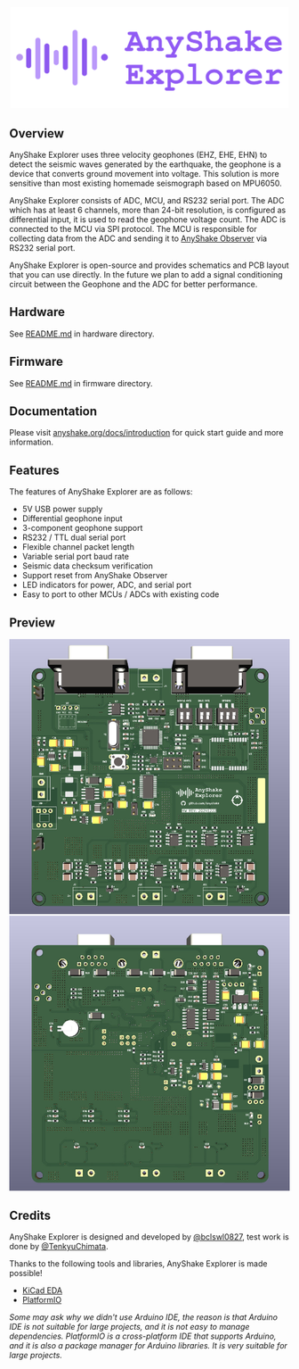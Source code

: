 <p align="center">
  <img src="https://raw.githubusercontent.com/anyshake/logotype/master/banner_explorer.png" width="500"/>
</p>

## Overview

AnyShake Explorer uses three velocity geophones (EHZ, EHE, EHN) to detect the seismic waves generated by the earthquake, the geophone is a device that converts ground movement into voltage. This solution is more sensitive than most existing homemade seismograph based on MPU6050.

AnyShake Explorer consists of ADC, MCU, and RS232 serial port. The ADC which has at least 6 channels, more than 24-bit resolution, is configured as differential input, it is used to read the geophone voltage count. The ADC is connected to the MCU via SPI protocol. The MCU is responsible for collecting data from the ADC and sending it to [AnyShake Observer](https://github.com/anyshake/observer) via RS232 serial port.

AnyShake Explorer is open-source and provides schematics and PCB layout that you can use directly. In the future we plan to add a signal conditioning circuit between the Geophone and the ADC for better performance.

## Hardware

See [README.md](https://github.com/anyshake/explorer/tree/v1/hardware/README.md) in hardware directory.

## Firmware

See [README.md](https://github.com/anyshake/explorer/tree/v1/firmware/README.md) in firmware directory.

## Documentation

Please visit [anyshake.org/docs/introduction](https://anyshake.org/docs/introduction) for quick start guide and more information.

## Features

The features of AnyShake Explorer are as follows:

- 5V USB power supply
- Differential geophone input
- 3-component geophone support
- RS232 / TTL dual serial port
- Flexible channel packet length
- Variable serial port baud rate
- Seismic data checksum verification
- Support reset from AnyShake Observer
- LED indicators for power, ADC, and serial port
- Easy to port to other MCUs / ADCs with existing code

## Preview

![PCB Front](https://raw.githubusercontent.com/anyshake/explorer/v1/preview/pcb_front.jpg)
![PCB Back](https://raw.githubusercontent.com/anyshake/explorer/v1/preview/pcb_back.jpg)

## Credits

AnyShake Explorer is designed and developed by [@bclswl0827](https://github.com/bclswl0827), test work is done by [@TenkyuChimata](https://github.com/TenkyuChimata).

Thanks to the following tools and libraries, AnyShake Explorer is made possible!

- [KiCad EDA](https://kicad.org/)
- [PlatformIO](https://platformio.org/)

*Some may ask why we didn't use Arduino IDE, the reason is that Arduino IDE is not suitable for large projects, and it is not easy to manage dependencies. PlatformIO is a cross-platform IDE that supports Arduino, and it is also a package manager for Arduino libraries. It is very suitable for large projects.*
